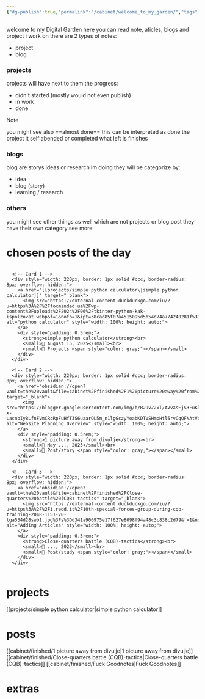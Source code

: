 ```yaml
---
{"dg-publish":true,"permalink":"/cabinet/welcome_to_my_garden/","tags":["gardenEntry"]}
---
```


welcome to my Digital Garden
here you can read note, aticles, blogs and project i work on
there are 2 types of notes:
- project 
- blog
### projects
projects will have next to them the progress:
- didn't started (mostly would not even publish)
- in work 
- done
>[!note]
>you might see also ==almost done== this can be interpreted as done
>the project it self abended or completed what left is finishes

### blogs
blog are storys ideas or research im doing
they will be categorize by:
- idea
- blog (story)
- learning / research
### others
you might see other things as well which are not projects or blog post
they have their own category
see more
# chosen posts of the day
<div style="display: flex; flex-wrap: wrap; gap: 1rem;">
	
	  <!-- Card 1 -->
	  <div style="width: 220px; border: 1px solid #ccc; border-radius: 8px; overflow: hidden;">
	    <a href="[[projects/simple python calculator\|simple python calculator]]" target="_blank">
	      <img src="https://external-content.duckduckgo.com/iu/?u=https%3A%2F%2Ffoxminded.ua%2Fwp-content%2Fuploads%2F2024%2F06%2Ftkinter-python-kak-ispolzovat.webp&f=1&nofb=1&ipt=38cad85f07a4515095d5b54d74a774240281f5319a36b656e45e424c5b120d7f" alt="python calculator" style="width: 100%; height: auto;">
	    </a>
	    <div style="padding: 0.5rem;">
	      <strong>simple python calculator</strong><br>
	      <small>📅 August 15, 2025</small><br>
	      <small>📂 Projects <span style="color: gray;"></span></small>
	    </div>
	  </div>
	
	  <!-- Card 2 -->
	  <div style="width: 220px; border: 1px solid #ccc; border-radius: 8px; overflow: hidden;">
	    <a href="obsidian://open?vault=the%20vault&file=cabinet%2Ffinished%2F1%20picture%20away%20from%20divulje" target="_blank">
	      <img src="https://blogger.googleusercontent.com/img/b/R29vZ2xl/AVvXsEjS3FuKlgRNFmYBC-x-LacnbIyBLfnFVmCRcRpFuHfT3S6uaarQL5m_n1lgGczyYoabKDTVSHmpHtl5rvCqQFNAtVo0NUwM0YBZjnrWEM03NML7gYYbvBsKrMfWUiNei7IKyWfub2BReu0/s640/57163_401921500_MiG21UMD.jpg" alt="Website Planning Overview" style="width: 100%; height: auto;">
	    </a>
	    <div style="padding: 0.5rem;">
	      <strong>1 picture away from divulje</strong><br>
	      <small>📅 May ..., 2025</small><br>
	      <small>📂 Post/story <span style="color: gray;"></span></small>
	    </div>
	  </div>
	
	  <!-- Card 3 -->
	  <div style="width: 220px; border: 1px solid #ccc; border-radius: 8px; overflow: hidden;">
	    <a href="obsidian://open?vault=the%20vault&file=cabinet%2Ffinished%2FClose-quarters%20battle%20(CQB)-tactics" target="_blank">
	      <img src="https://external-content.duckduckgo.com/iu/?u=https%3A%2F%2Fi.redd.it%2F10th-special-forces-group-during-cqb-training-2048-1151-v0-lga534d28swb1.jpg%3Fs%3Dd341a906975e17f627e8098f94a48c3c838c2d79&f=1&nofb=1&ipt=c36af6b50216b9569b26253d76ec9138ab5fcec577bf0832d0051f704fc7e4bf" alt="Adding Articles" style="width: 100%; height: auto;">
	    </a>
	    <div style="padding: 0.5rem;">
	      <strong>Close-quarters battle (CQB)-tactics</strong><br>
	      <small>📅 ..., 2023</small><br>
	      <small>📂 Post/study <span style="color: gray;"></span></small>
	    </div>
	  </div>

</div>

# projects
[[projects/simple python calculator\|simple python calculator]]
# posts
[[cabinet/finished/1 picture away from divulje\|1 picture away from divulje]]
[[cabinet/finished/Close-quarters battle (CQB)-tactics\|Close-quarters battle (CQB)-tactics]]
[[cabinet/finished/Fuck Goodnotes\|Fuck Goodnotes]]

# extras
